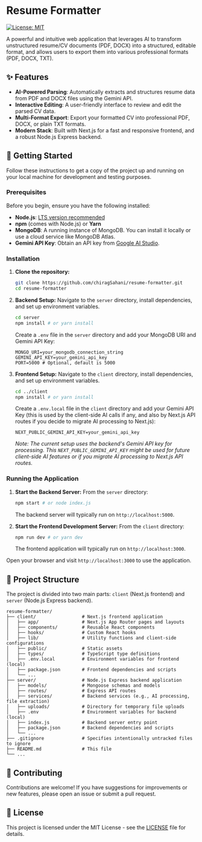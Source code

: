 # Resume Formatter

[![License: MIT](https://img.shields.io/badge/License-MIT-yellow.svg)](https://opensource.org/licenses/MIT)

A powerful and intuitive web application that leverages AI to transform unstructured resume/CV documents (PDF, DOCX) into a structured, editable format, and allows users to export them into various professional formats (PDF, DOCX, TXT).

## ✨ Features

*   **AI-Powered Parsing**: Automatically extracts and structures resume data from PDF and DOCX files using the Gemini API.
*   **Interactive Editing**: A user-friendly interface to review and edit the parsed CV data.
*   **Multi-Format Export**: Export your formatted CV into professional PDF, DOCX, or plain TXT formats.
*   **Modern Stack**: Built with Next.js for a fast and responsive frontend, and a robust Node.js Express backend.

## 🚀 Getting Started

Follow these instructions to get a copy of the project up and running on your local machine for development and testing purposes.

### Prerequisites

Before you begin, ensure you have the following installed:

*   **Node.js**: [LTS version recommended](https://nodejs.org/en/download/)
*   **npm** (comes with Node.js) or **Yarn**
*   **MongoDB**: A running instance of MongoDB. You can install it locally or use a cloud service like MongoDB Atlas.
*   **Gemini API Key**: Obtain an API key from [Google AI Studio](https://aistudio.google.com/app/apikey).

### Installation

1.  **Clone the repository:**
    ```bash
    git clone https://github.com/chiragSahani/resume-formatter.git
    cd resume-formatter
    ```

2.  **Backend Setup:**
    Navigate to the `server` directory, install dependencies, and set up environment variables.
    ```bash
    cd server
    npm install # or yarn install
    ```
    Create a `.env` file in the `server` directory and add your MongoDB URI and Gemini API Key:
    ```
    MONGO_URI=your_mongodb_connection_string
    GEMINI_API_KEY=your_gemini_api_key
    PORT=5000 # Optional, default is 5000
    ```

3.  **Frontend Setup:**
    Navigate to the `client` directory, install dependencies, and set up environment variables.
    ```bash
    cd ../client
    npm install # or yarn install
    ```
    Create a `.env.local` file in the `client` directory and add your Gemini API Key (this is used by the client-side AI calls if any, and also by Next.js API routes if you decide to migrate AI processing to Next.js):
    ```
    NEXT_PUBLIC_GEMINI_API_KEY=your_gemini_api_key
    ```
    *Note: The current setup uses the backend's Gemini API key for processing. This `NEXT_PUBLIC_GEMINI_API_KEY` might be used for future client-side AI features or if you migrate AI processing to Next.js API routes.*

### Running the Application

1.  **Start the Backend Server:**
    From the `server` directory:
    ```bash
    npm start # or node index.js
    ```
    The backend server will typically run on `http://localhost:5000`.

2.  **Start the Frontend Development Server:**
    From the `client` directory:
    ```bash
    npm run dev # or yarn dev
    ```
    The frontend application will typically run on `http://localhost:3000`.

Open your browser and visit `http://localhost:3000` to use the application.

## 📂 Project Structure

The project is divided into two main parts: `client` (Next.js frontend) and `server` (Node.js Express backend).

```
resume-formatter/
├── client/                 # Next.js frontend application
│   ├── app/                # Next.js App Router pages and layouts
│   ├── components/         # Reusable React components
│   ├── hooks/              # Custom React hooks
│   ├── lib/                # Utility functions and client-side configurations
│   ├── public/             # Static assets
│   ├── types/              # TypeScript type definitions
│   ├── .env.local          # Environment variables for frontend (local)
│   ├── package.json        # Frontend dependencies and scripts
│   └── ...
├── server/                 # Node.js Express backend application
│   ├── models/             # Mongoose schemas and models
│   ├── routes/             # Express API routes
│   ├── services/           # Backend services (e.g., AI processing, file extraction)
│   ├── uploads/            # Directory for temporary file uploads
│   ├── .env                # Environment variables for backend (local)
│   ├── index.js            # Backend server entry point
│   ├── package.json        # Backend dependencies and scripts
│   └── ...
├── .gitignore              # Specifies intentionally untracked files to ignore
├── README.md               # This file
└── ...
```

## 🤝 Contributing

Contributions are welcome! If you have suggestions for improvements or new features, please open an issue or submit a pull request.

## 📄 License

This project is licensed under the MIT License - see the [LICENSE](https://opensource.org/licenses/MIT) file for details.
